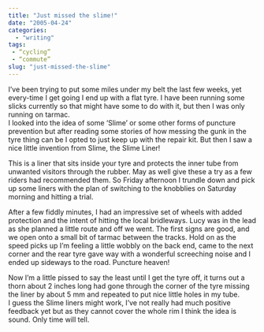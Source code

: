 ```yaml
---
title: "Just missed the slime!"
date: "2005-04-24"
categories: 
  - "writing"
tags:
 - “cycling”
 - “commute”
slug: "just-missed-the-slime"
---
```


I’ve been trying to put some miles under my belt the last few weeks, yet every-time I get going I end up with a flat tyre. I have been running some slicks currently so that might have some to do with it, but then I was only running on tarmac.  
I looked into the idea of some ‘Slime’ or some other forms of puncture prevention but after reading some stories of how messing the gunk in the tyre thing can be I opted to just keep up with the repair kit. But then I saw a nice little invention from Slime, the Slime Liner!

This is a liner that sits inside your tyre and protects the inner tube from unwanted visitors through the rubber. May as well give these a try as a few riders had recommended them. So Friday afternoon I trundle down and pick up some liners with the plan of switching to the knobblies on Saturday morning and hitting a trial.

After a few fiddly minutes, I had an impressive set of wheels with added protection and the intent of hitting the local bridleways. Lucy was in the lead as she planned a little route and off we went. The first signs are good, and we open onto a small bit of tarmac between the tracks. Hold on as the speed picks up I’m feeling a little wobbly on the back end, came to the next corner and the rear tyre gave way with a wonderful screeching noise and I ended up sideways to the road. Puncture heaven!  

Now I’m a little pissed to say the least until I get the tyre off, it turns out a thorn about 2 inches long had gone through the corner of the tyre missing the liner by about 5 mm and repeated to put nice little holes in my tube.  
I guess the Slime liners might work, I’ve not really had much positive feedback yet but as they cannot cover the whole rim I think the idea is sound. Only time will tell.

